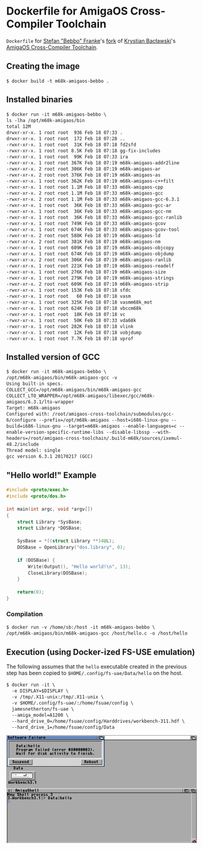 # Dockerfile for AmigaOS Cross-Compiler Toolchain

`Dockerfile` for [Stefan "Bebbo" Franke](https://github.com/bebbo)'s [fork](https://github.com/bebbo/amigaos-cross-toolchain) of [Krystian Bacławski](https://github.com/cahirwpz)'s [AmigaOS Cross-Compiler Toolchain](https://github.com/cahirwpz/amigaos-cross-toolchain).


## Creating the image

```
$ docker build -t m68k-amigaos-bebbo .
```


## Installed binaries

```
$ docker run -it m68k-amigaos-bebbo \
ls -lha /opt/m68k-amigaos/bin
total 12M
drwxr-xr-x. 1 root root  936 Feb 18 07:33 .
drwxr-xr-x. 1 root root  172 Feb 18 07:28 ..
-rwxr-xr-x. 1 root root  31K Feb 18 07:18 fd2sfd
-rwxr-xr-x. 1 root root 8.5K Feb 18 07:18 gg-fix-includes
-rwxr-xr-x. 1 root root  99K Feb 18 07:33 ira
-rwxr-xr-x. 1 root root 367K Feb 18 07:19 m68k-amigaos-addr2line
-rwxr-xr-x. 2 root root 306K Feb 18 07:19 m68k-amigaos-ar
-rwxr-xr-x. 2 root root 376K Feb 18 07:19 m68k-amigaos-as
-rwxr-xr-x. 1 root root 362K Feb 18 07:19 m68k-amigaos-c++filt
-rwxr-xr-x. 1 root root 1.1M Feb 18 07:33 m68k-amigaos-cpp
-rwxr-xr-x. 2 root root 1.1M Feb 18 07:33 m68k-amigaos-gcc
-rwxr-xr-x. 2 root root 1.1M Feb 18 07:33 m68k-amigaos-gcc-6.3.1
-rwxr-xr-x. 1 root root  36K Feb 18 07:33 m68k-amigaos-gcc-ar
-rwxr-xr-x. 1 root root  36K Feb 18 07:33 m68k-amigaos-gcc-nm
-rwxr-xr-x. 1 root root  36K Feb 18 07:33 m68k-amigaos-gcc-ranlib
-rwxr-xr-x. 1 root root 749K Feb 18 07:33 m68k-amigaos-gcov
-rwxr-xr-x. 1 root root 674K Feb 18 07:33 m68k-amigaos-gcov-tool
-rwxr-xr-x. 2 root root 588K Feb 18 07:19 m68k-amigaos-ld
-rwxr-xr-x. 2 root root 381K Feb 18 07:19 m68k-amigaos-nm
-rwxr-xr-x. 1 root root 609K Feb 18 07:19 m68k-amigaos-objcopy
-rwxr-xr-x. 1 root root 674K Feb 18 07:19 m68k-amigaos-objdump
-rwxr-xr-x. 2 root root 306K Feb 18 07:19 m68k-amigaos-ranlib
-rwxr-xr-x. 1 root root 221K Feb 18 07:19 m68k-amigaos-readelf
-rwxr-xr-x. 1 root root 276K Feb 18 07:19 m68k-amigaos-size
-rwxr-xr-x. 1 root root 279K Feb 18 07:19 m68k-amigaos-strings
-rwxr-xr-x. 2 root root 609K Feb 18 07:19 m68k-amigaos-strip
-rwxr-xr-x. 1 root root 153K Feb 18 07:18 sfdc
-rwxr-xr-x. 1 root root   60 Feb 18 07:18 vasm
-rwxr-xr-x. 1 root root 325K Feb 18 07:18 vasmm68k_mot
-rwxr-xr-x. 1 root root 624K Feb 18 07:18 vbccm68k
-rwxr-xr-x. 1 root root  18K Feb 18 07:18 vc
-rwxr-xr-x. 1 root root  50K Feb 18 07:33 vda68k
-rwxr-xr-x. 1 root root 282K Feb 18 07:18 vlink
-rwxr-xr-x. 1 root root  12K Feb 18 07:18 vobjdump
-rwxr-xr-x. 1 root root 7.7K Feb 18 07:18 vprof
```


## Installed version of GCC

```
$ docker run -it m68k-amigaos-bebbo \
/opt/m68k-amigaos/bin/m68k-amigaos-gcc -v
Using built-in specs.
COLLECT_GCC=/opt/m68k-amigaos/bin/m68k-amigaos-gcc
COLLECT_LTO_WRAPPER=/opt/m68k-amigaos/libexec/gcc/m68k-amigaos/6.3.1/lto-wrapper
Target: m68k-amigaos
Configured with: /root/amigaos-cross-toolchain/submodules/gcc-6/configure --prefix=/opt/m68k-amigaos --host=i686-linux-gnu --build=i686-linux-gnu --target=m68k-amigaos --enable-languages=c --enable-version-specific-runtime-libs --disable-libssp --with-headers=/root/amigaos-cross-toolchain/.build-m68k/sources/ixemul-48.2/include
Thread model: single
gcc version 6.3.1 20170217 (GCC)
```


## "Hello world!" Example

```c
#include <proto/exec.h>
#include <proto/dos.h>

int main(int argc, void *argv[])
{
	struct Library *SysBase;
	struct Library *DOSBase;

	SysBase = *((struct Library **)4UL);
	DOSBase = OpenLibrary("dos.library", 0);

	if (DOSBase) {
		Write(Output(), "Hello world!\n", 13);
		CloseLibrary(DOSBase);
	}

	return(0);
}
```


### Compilation

```
$ docker run -v /home/sb:/host -it m68k-amigaos-bebbo \
/opt/m68k-amigaos/bin/m68k-amigaos-gcc /host/hello.c -o /host/hello
```


## Execution (using Docker-ized FS-USE emulation)

The following assumes that the `hello` executable created in the previous step has been copied to `$HOME/.config/fs-uae/Data/hello` on the host.

```
$ docker run -it \
  -e DISPLAY=$DISPLAY \
  -v /tmp/.X11-unix:/tmp/.X11-unix \
  -v $HOME/.config/fs-uae/:/home/fsuae/config \
  jamesnetherton/fs-uae \
  --amiga_model=A1200 \
  --hard_drive_0=/home/fsuae/config/Harddrives/workbench-311.hdf \
  --hard_drive_1=/home/fsuae/config/Data
```

![Screenshot](screenshot.png)

